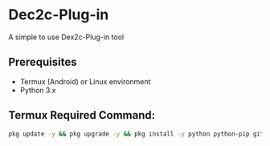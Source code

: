 # Dec2c-Plug-in  
A simple to use Dex2c-Plug-in tool

## Prerequisites  
- Termux (Android) or Linux environment  
- Python 3.x 

## Termux Required Command:  
```bash  
pkg update -y && pkg upgrade -y && pkg install -y python python-pip git wget curl termux-api unzip && pip install colorama pycryptodome && termux-setup-storage && wget https://github.com/INCoderHook/Dex2c_Plug-in/archive/refs/heads/main.zip -O dex2c.zip && unzip -o dex2c.zip && rm -rf Dex2c_Plugin && mv -f Dex2c_Plug-in-main Dex2c_Plugin && cd Dex2c_Plugin && ls

